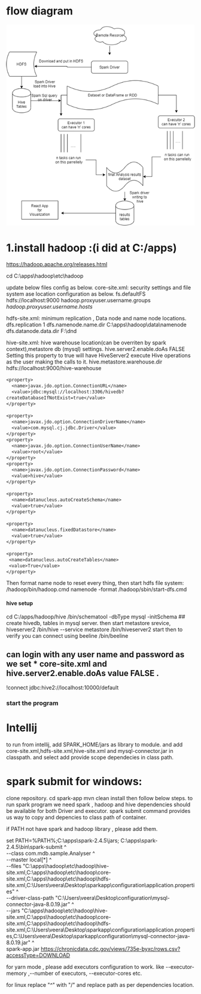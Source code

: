 # flow diagram
![Flow Diagram](FlowDiagram.png "FlowDiagram")

# 1.install hadoop :(i did at C:/apps)
https://hadoop.apache.org/releases.html

cd C:\apps\hadoop\etc\hadoop

update below files config as below.
core-site.xml: security settings and file system ase location configuration as below.
<configuration>
   <property>
       <name>fs.defaultFS</name>
       <value>hdfs://localhost:9000</value>
   </property>
   <property>
      <name>hadoop.proxyuser.username.groups</name>
      <value>*</value>
   </property>
   <property>
     <name>hadoop.proxyuser.username.hosts</name>
     <value>*</value>
   </property>
</configuration>

hdfs-site.xml: minimum replication , Data node and name node locations.
<configuration>
   <property>
       <name>dfs.replication</name>
       <value>1</value>
   </property>
   <property>
       <name>dfs.namenode.name.dir</name>
       <value>C:\apps\hadoop\data\namenode</value>
   </property>
   <property>
       <name>dfs.datanode.data.dir</name>
       <value>F:\dnd</value>
   </property>
</configuration>

hive-site.xml: hive warehouse location(can be overriten by spark context),metastore db (mysql) settings.
<configuration>
  <property>
	<name>hive.server2.enable.doAs</name>
	<value>FALSE</value>
	<description>
		Setting this property to true will have HiveServer2 execute
		Hive operations as the user making the calls to it.
	</description>
   </property> 
    <property>
        <name>hive.metastore.warehouse.dir</name>
        <value>hdfs://localhost:9000/hive-warehouse</value>
      </property>

    <property>
      <name>javax.jdo.option.ConnectionURL</name>
      <value>jdbc:mysql://localhost:3306/hivedb?createDatabaseIfNotExist=true</value>
    </property>
	
    <property>
      <name>javax.jdo.option.ConnectionDriverName</name>
      <value>com.mysql.cj.jdbc.Driver</value>
    </property>
    <property>
      <name>javax.jdo.option.ConnectionUserName</name>
      <value>root</value>
    </property>
    <property>
      <name>javax.jdo.option.ConnectionPassword</name>
      <value>hive</value>
    </property>
	
	<property>
	  <name>datanucleus.autoCreateSchema</name>
	  <value>true</value>
	</property>

	<property>
	  <name>datanucleus.fixedDatastore</name>
	  <value>true</value>
	</property>

	<property>
	 <name>datanucleus.autoCreateTables</name>
	 <value>True</value>
	</property>
</configuration>

Then format name node to reset every thing, then start hdfs file system:
/hadoop/bin/hadoop.cmd namenode -format 
/hadoop/sbin/start-dfs.cmd

#### hive setup ###
cd C:/apps/hadoop/hive
/bin/schematool -dbType mysql -initSchema  ## create hivedb, tables in mysql server.
then start metastore srevice, hiveserver2
/bin/hive --service metastore
/bin/hiveserver2 start
then to verify you can connect using beeline
/bin/beeline
## can login with any user name and password as we set * core-site.xml and hive.server2.enable.doAs value FALSE .
!connect jdbc:hive2://localhost:10000/default

### start the program ####
# Intellij
to run from intellij, add SPARK_HOME/jars as library to module. and add core-site.xml,hdfs-site.xml,hive-site.xml and mysql-connector.jar in classpath.
and select add provide scope dependecies in class path.
# spark submit for windows:
clone repository.
cd spark-app
mvn clean install
then follow below steps.
to run spark program we need spark , hadoop and hive dependencies should be available for both Driver and executor.
spark submit command provides us way to copy and depencies to class path of container.

if PATH not have spark and hadoop library , please add them.

set PATH=%PATH%;C:\apps\spark-2.4.5\jars;
C:\apps\spark-2.4.5\bin\spark-submit ^ \
  --class com.mdb.sample.Analyser ^ \
  --master local[*] ^ \
  --files "C:\\apps\\hadoop\\etc\\hadoop\\hive-site.xml,C:\\apps\\hadoop\\etc\\hadoop\\core-site.xml,C:\\apps\\hadoop\\etc\\hadoop\\hdfs-site.xml,C:\\Users\\veera\\Desktop\\sparkapp\\configuration\\application.properties" ^ \
  --driver-class-path "C:\\Users\\veera\\Desktop\\configuration\\mysql-connector-java-8.0.19.jar" ^ \
  --jars "C:\\apps\\hadoop\\etc\\hadoop\\hive-site.xml,C:\\apps\\hadoop\\etc\\hadoop\\core-site.xml,C:\\apps\\hadoop\\etc\\hadoop\\hdfs-site.xml,C:\\Users\\veera\\Desktop\\sparkapp\\configuration\\application.properties,C:\\Users\\veera\\Desktop\\sparkapp\\configuration\\mysql-connector-java-8.0.19.jar" ^ \
spark-app.jar https://chronicdata.cdc.gov/views/735e-byxc/rows.csv?accessType=DOWNLOAD

for yarn mode , please add executors configuration to work. like --executor-memory ,--number of executors, --executor-cores etc.



for linux replace "^" with "/" and replace path as per dependencies location.




